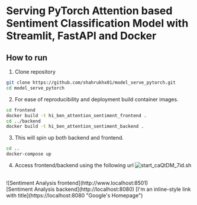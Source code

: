 # Serving PyTorch Attention based Sentiment Classification Model with Streamlit, FastAPI and Docker

## How to run
1. Clone repository
```bash
git clone https://github.com/shahrukhx01/model_serve_pytorch.git
cd model_serve_pytorch
```
2. For ease of reproducibility and deployment build container images.
```bash
cd frontend
docker build -t hi_ben_attention_sentiment_frontend .
cd ../backend
docker build -t hi_ben_attention_sentiment_backend .
```
3. This will spin up both backend and frontend.
```bash
cd ..
docker-compose up
```
4. Access frontend/backend using the following url
![start_caQtDM_7id.sh](http://www.localhost:8501) 
<br/>
![Sentiment Analysis frontend](http://www.localhost:8501)
<br/>
[Sentiment Analysis backend](http://localhost:8080)
[I'm an inline-style link with title](https://localhost:8080 "Google's Homepage")

